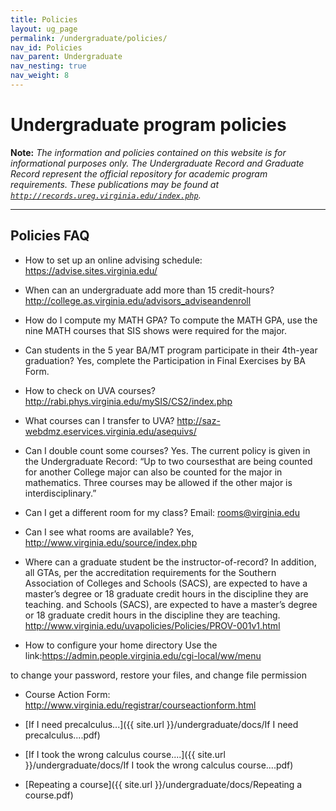 ```yaml
---
title: Policies
layout: ug_page
permalink: /undergraduate/policies/
nav_id: Policies
nav_parent: Undergraduate
nav_nesting: true
nav_weight: 8
---
```


<h1 class="mb-3">Undergraduate program policies</h1>

**Note:** *The information and policies contained on this website is for informational purposes only. The Undergraduate Record and Graduate Record represent the official repository for academic program requirements. These publications may be found at [`http://records.ureg.virginia.edu/index.php`](http://records.ureg.virginia.edu/index.php).*

---

<h2 class="mt-2 mb-3">Policies FAQ</h2>

- How to set up an online advising schedule: 
https://advise.sites.virginia.edu/

- When can an undergraduate add more than 15 credit-hours? 
http://college.as.virginia.edu/advisors_adviseandenroll

- How do I compute my MATH GPA?
To compute the MATH GPA, use the nine MATH courses that SIS shows were required for the
major.
- Can students in the 5 year BA/MT program participate in their 4th-year graduation?
Yes, complete the Participation in Final Exercises by BA Form.
- How to check on UVA courses?
http://rabi.phys.virginia.edu/mySIS/CS2/index.php

- What courses can I transfer to UVA?
http://saz-webdmz.eservices.virginia.edu/asequivs/

- Can I double count some courses?
Yes. The current policy is given in the Undergraduate Record: “Up to two coursesthat are being
counted for another College major can also be counted for the major in mathematics. Three
courses may be allowed if the other major is interdisciplinary.”
- Can I get a different room for my class?
Email: rooms@virginia.edu
- Can I see what rooms are available?
Yes, http://www.virginia.edu/source/index.php

- Where can a graduate student be the instructor-of-record?
In addition, all GTAs, per the accreditation requirements for the Southern Association of Colleges
and Schools (SACS), are expected to have a master’s degree or 18 graduate credit hours in the
discipline they are teaching.
and Schools (SACS), are expected to have a master’s degree or 18 graduate credit hours in the
discipline they are teaching.
http://www.virginia.edu/uvapolicies/Policies/PROV-001v1.html

- How to configure your home directory
Use the link:https://admin.people.virginia.edu/cgi-local/ww/menu

to change your password, restore your files, and change file permission
- Course Action Form: http://www.virginia.edu/registrar/courseactionform.html

- [If I need precalculus...]({{ site.url }}/undergraduate/docs/If I need precalculus....pdf)
- [If I took the wrong calculus course....]({{ site.url }}/undergraduate/docs/If I took the wrong calculus course....pdf)
- [Repeating a course]({{ site.url }}/undergraduate/docs/Repeating a course.pdf)
